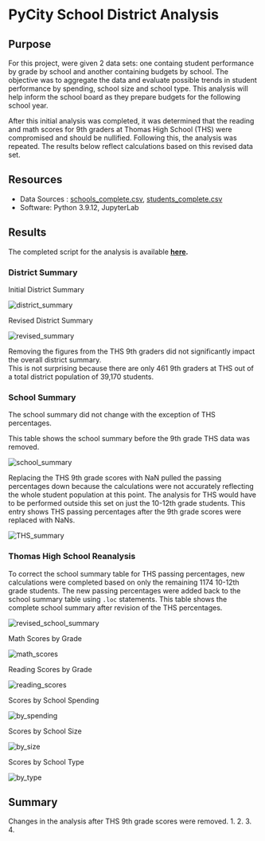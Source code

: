 # PyCity School District Analysis

## Purpose

For this project, were given 2 data sets: one containg student performance by grade by school and another containing budgets by school.  The objective was to aggregate the data and evaluate possible trends in student performance by spending, school size and school type. This analysis will help inform the school board as they prepare budgets for the following school year. 

After this initial analysis was completed, it was determined that the reading and math scores for 9th graders at Thomas High School (THS) were compromised and should be nullified.  Following this, the analysis was repeated.  The results below reflect calculations based on this revised data set.

## Resources

- Data Sources : [schools_complete.csv](https://github.com/lnshewmo/School_District_Analysis/blob/main/Resources/schools_complete.csv), [students_complete.csv](https://github.com/lnshewmo/School_District_Analysis/blob/main/Resources/students_complete.csv)
- Software: Python 3.9.12, JupyterLab

## Results

The completed script for the analysis is available **[here](https://github.com/lnshewmo/School_District_Analysis/blob/main/PyCitySchools_Challenge.ipynb).**

### District Summary

Initial District Summary

![district_summary](/Resources/district_summary.png)

Revised District Summary

![revised_summary](/Resources/district_summary_reanalysis.png)

Removing the figures from the THS 9th graders did not significantly impact the overall district summary.  
This is not surprising because there are only 461 9th graders at THS out of a total district population of 39,170 students.

### School Summary

The school summary did not change with the exception of THS percentages.

This table shows the school summary before the 9th grade THS data was removed.

![school_summary](Resources/school_summary.png)

Replacing the THS 9th grade scores with NaN pulled the passing percentages down because the calculations were not accurately reflecting the whole student population at this point.  The analysis for THS would have to be performed outside this set on just the 10-12th grade students.  This entry shows THS passing percentages after the 9th grade scores were replaced with NaNs. 

![THS_summary](Resources/school_summary_reanalysis.png)

### Thomas High School Reanalysis

To correct the school summary table for THS passing percentages, new calculations were completed based on only the remaining 1174 10-12th grade students.  The new passing percentages were added back to the school summary table using `.loc` statements.  This table shows the complete school summary after revision of the THS percentages.

![revised_school_summary](Resources/revised_school_summary.png)

Math Scores by Grade

![math_scores](Resources/math_scores_by_grade.png)

Reading Scores by Grade

![reading_scores](Resources/reading_scores_by_grade.png)

Scores by School Spending

![by_spending](Resources/by_spending.png)

Scores by School Size

![by_size](Resources/by_school_size.png)

Scores by School Type

![by_type](Resources/by_school_type.png)


## Summary

Changes in the analysis after THS 9th grade scores were removed.
1.
2.
3.
4.
